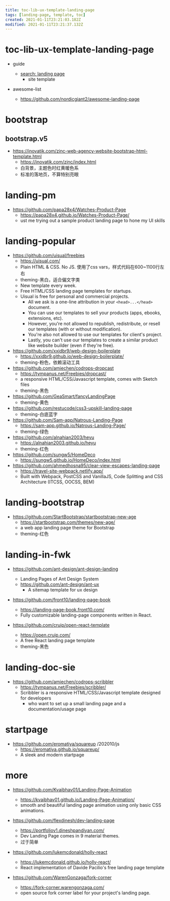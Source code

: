 ```yaml
---
title: toc-lib-ux-template-landing-page
tags: [landing-page, template, toc]
created: 2021-01-11T23:21:03.182Z
modified: 2021-01-11T23:21:37.132Z
---
```


# toc-lib-ux-template-landing-page
- guide
  - [search: landing page](https://github.com/search?o=desc&p=1&q=landing+page+language%3Acss+language%3Ascss&s=stars&type=Repositories)
    - site template

- awesome-list
  - https://github.com/nordicgiant2/awesome-landing-page
# bootstrap

## bootstrap.v5

- https://inovatik.com/zinc-web-agency-website-bootstrap-html-template.html
  - https://inovatik.com/zinc/index.html
  - 白背景，主题色时红黄暖色系
  - 标准的落地页，不算特别亮眼


# landing-pm
- https://github.com/papa28x4/Watches-Product-Page
  - https://papa28x4.github.io/Watches-Product-Page/
  - ust me trying out a sample product landing page to hone my UI skills
# landing-popular
- https://github.com/uisual/freebies
  - https://uisual.com/
  - Plain HTML & CSS. No JS. 使用了css vars，样式代码在600~1100行左右
  - theming-黑白，适合偏文字类
  - New template every week.
  - Free HTML/CSS landing page templates for startups.
  - Uisual is free for personal and commercial projects.
    - All we ask is a one-line attribution in your `<head>...</head>` document. 
    - You can use our templates to sell your products (apps, ebooks, extensions, etc). 
    - However, you're not allowed to republish, redistribute, or resell our templates (with or without modification). 
    - You're also not allowed to use our templates for client's project. 
    - Lastly, you can't use our templates to create a similar product like website builder (even if they're free).
- https://github.com/xxidbr9/web-design-boilerplate
  - https://xxidbr9.github.io/web-design-boilerplate/
  - theming-粉色，依赖滚动工具
- https://github.com/amiechen/codrops-dropcast
  - https://tympanus.net/Freebies/dropcast/
  - a responsive HTML/CSS/Javascript template, comes with Sketch files 
  - theming-黑色
- https://github.com/GeaSmart/fancyLandingPage
  - theming-黄色
- https://github.com/restucode/css3-upskill-landing-page
  - theming-白底蓝字
- https://github.com/Sam-app/Natrous-Landing-Page
  - https://sam-app.github.io/Natrous-Landing-Page/
  - theming-绿色
- https://github.com/alnahian2003/heyu
  - https://alnahian2003.github.io/heyu
  - theming-红色
- https://github.com/sungw5/HomeDeco
  - https://sungw5.github.io/HomeDeco/index.html
- https://github.com/ahmedhosna95/clear-view-escapes-landing-page
  - https://travel-site-webpack.netlify.app/
  - Built with Webpack, PostCSS and VanillaJS, Code Splitting and CSS Architecture (ITCSS, OOCSS, BEM)
# landing-bootstrap
- https://github.com/StartBootstrap/startbootstrap-new-age
  - https://startbootstrap.com/themes/new-age/
  - a web app landing page theme for Bootstrap 
  - theming-红色
# landing-in-fwk
- https://github.com/ant-design/ant-design-landing
  - Landing Pages of Ant Design System
  - https://github.com/ant-design/ant-ux
    - A sitemap template for ux design

- https://github.com/front10/landing-page-book
  - https://landing-page-book.front10.com/
  - Fully customizable landing-page components written in React.
- https://github.com/cruip/open-react-template
  - https://open.cruip.com/
  - A free React landing page template
  - theming-黑色
# landing-doc-sie
- https://github.com/amiechen/codrops-scribbler
  - https://tympanus.net/Freebies/scribbler/
  - Scribbler is a responsive HTML/CSS/Javascript template designed for developers 
    - who want to set up a small landing page and a documentation/usage page
# startpage
- https://github.com/eromatiya/squareup /202010/js
  - https://eromatiya.github.io/squareup/
  - A sleek and modern startpage
# more
- https://github.com/Kvaibhav01/Landing-Page-Animation
  - https://kvaibhav01.github.io/Landing-Page-Animation/
  - smooth and beautiful landing page animation using only basic CSS animations.

- https://github.com/flexdinesh/dev-landing-page
  - https://portfoliov1.dineshpandiyan.com/
  - Dev Landing Page comes in 9 material themes.
  - 过于简单
- https://github.com/lukemcdonald/holly-react
  - https://lukemcdonald.github.io/holly-react/
  - React implementation of Davide Pacilio's free landing page template
- https://github.com/WarenGonzaga/fork-corner
  - https://fork-corner.warengonzaga.com/
  - open source fork corner label for your project's landing page.
